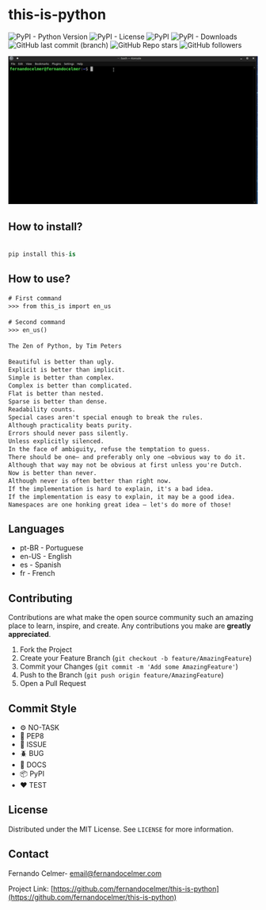 # this-is-python

![PyPI - Python Version](https://img.shields.io/pypi/pyversions/this-is?style=flat-square)
![PyPI - License](https://img.shields.io/pypi/l/this-is?style=flat-square)
![PyPI](https://img.shields.io/pypi/v/this-is?style=flat-square)
![PyPI - Downloads](https://img.shields.io/pypi/dm/this-is?style=flat-square)
![GitHub last commit (branch)](https://img.shields.io/github/last-commit/FernandoCelmer/this-is-python/master?style=flat-square)
![GitHub Repo stars](https://img.shields.io/github/stars/FernandoCelmer/this-is-python?style=flat-square)
![GitHub followers](https://img.shields.io/github/followers/FernandoCelmer?style=flat-square)


<img src="https://raw.githubusercontent.com/FernandoCelmer/this-is-python/master/docs/install.gif">

## How to install?
```python

pip install this-is

```

## How to use?

```
# First command
>>> from this_is import en_us

# Second command
>>> en_us()

The Zen of Python, by Tim Peters

Beautiful is better than ugly.
Explicit is better than implicit.
Simple is better than complex.
Complex is better than complicated.
Flat is better than nested.
Sparse is better than dense.
Readability counts.
Special cases aren't special enough to break the rules.
Although practicality beats purity.
Errors should never pass silently.
Unless explicitly silenced.
In the face of ambiguity, refuse the temptation to guess.
There should be one– and preferably only one –obvious way to do it.
Although that way may not be obvious at first unless you're Dutch.
Now is better than never.
Although never is often better than right now.
If the implementation is hard to explain, it's a bad idea.
If the implementation is easy to explain, it may be a good idea.
Namespaces are one honking great idea – let's do more of those!
```

## Languages
- pt-BR - Portuguese
- en-US - English
- es - Spanish
- fr - French

<!-- CONTRIBUTING -->
## Contributing

Contributions are what make the open source community such an amazing place to learn, inspire, and create. Any contributions you make are **greatly appreciated**.

1. Fork the Project
2. Create your Feature Branch (`git checkout -b feature/AmazingFeature`)
3. Commit your Changes (`git commit -m 'Add some AmazingFeature'`)
4. Push to the Branch (`git push origin feature/AmazingFeature`)
5. Open a Pull Request

## Commit Style
- ⚙️ NO-TASK
- 📝 PEP8
- 📌 ISSUE
- 🪲 BUG
- 📘 DOCS
- 📦 PyPI
- ❤️️ TEST

<!-- LICENSE -->
## License

Distributed under the MIT License. See `LICENSE` for more information.

<!-- CONTACT -->
## Contact

Fernando Celmer- email@fernandocelmer.com

Project Link: [https://github.com/fernandocelmer/this-is-python](https://github.com/fernandocelmer/this-is-python)
